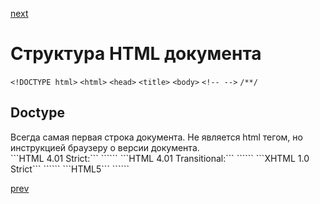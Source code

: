 <a href="08.md">next</a>

<h1>Структура HTML документа</h1>

```<!DOCTYPE html>```
```<html>```
```<head>```
```<title>```
```<body>```
```<!-- -->```
```/**/```

<h2>Doctype</h2>
    <div>
        Всегда самая первая строка документа. Не является html тегом, но инструкцией браузеру о версии документа.
    </div>
    ```HTML 4.01 Strict:```
    ```<!DOCTYPE HTML PUBLIC "-//W3C//DTD HTML 4.01//EN" "http://www.w3.org/TR/html4/strict.dtd">```
    ```HTML 4.01 Transitional:```
    ```<!DOCTYPE HTML PUBLIC "-//W3C//DTD HTML 4.01 Transitional//EN" "http://www.w3.org/TR/html4/loose.dtd">```
    ```XHTML 1.0 Strict```
    ```<!DOCTYPE html PUBLIC "-//W3C//DTD XHTML 1.0 Strict//EN" "http://www.w3.org/TR/xhtml1/DTD/xhtml1-strict.dtd">```
    ```HTML5```
    ```<!DOCTYPE html>```

<a href="06.md">prev</a>